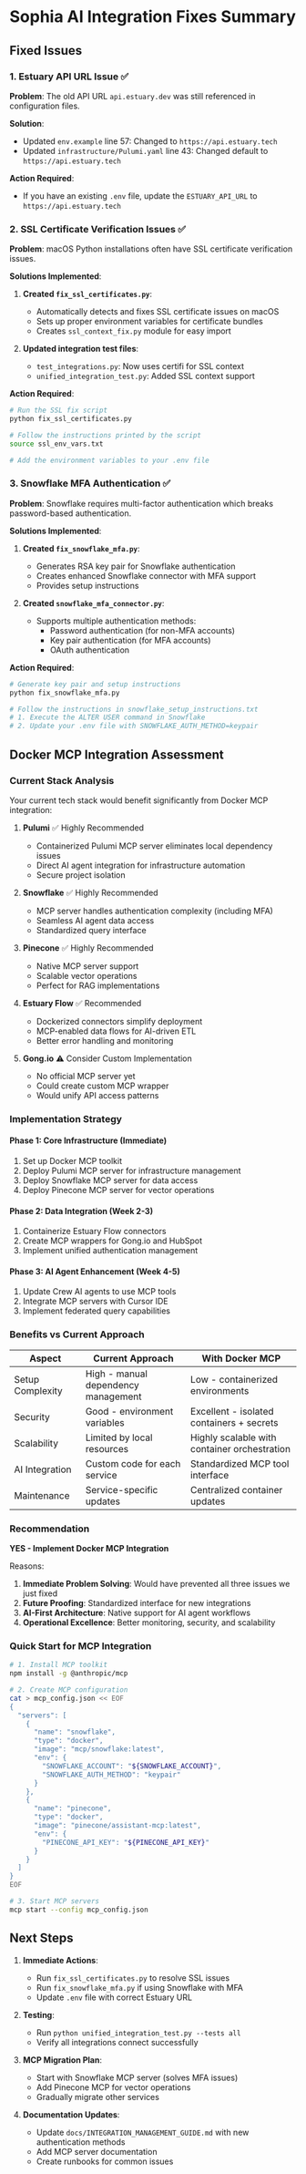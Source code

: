 # Sophia AI Integration Fixes Summary

## Fixed Issues

### 1. Estuary API URL Issue ✅

**Problem**: The old API URL `api.estuary.dev` was still referenced in configuration files.

**Solution**:
- Updated `env.example` line 57: Changed to `https://api.estuary.tech`
- Updated `infrastructure/Pulumi.yaml` line 43: Changed default to `https://api.estuary.tech`

**Action Required**:
- If you have an existing `.env` file, update the `ESTUARY_API_URL` to `https://api.estuary.tech`

### 2. SSL Certificate Verification Issues ✅

**Problem**: macOS Python installations often have SSL certificate verification issues.

**Solutions Implemented**:

1. **Created `fix_ssl_certificates.py`**:
   - Automatically detects and fixes SSL certificate issues on macOS
   - Sets up proper environment variables for certificate bundles
   - Creates `ssl_context_fix.py` module for easy import

2. **Updated integration test files**:
   - `test_integrations.py`: Now uses certifi for SSL context
   - `unified_integration_test.py`: Added SSL context support

**Action Required**:
```bash
# Run the SSL fix script
python fix_ssl_certificates.py

# Follow the instructions printed by the script
source ssl_env_vars.txt

# Add the environment variables to your .env file
```

### 3. Snowflake MFA Authentication ✅

**Problem**: Snowflake requires multi-factor authentication which breaks password-based authentication.

**Solutions Implemented**:

1. **Created `fix_snowflake_mfa.py`**:
   - Generates RSA key pair for Snowflake authentication
   - Creates enhanced Snowflake connector with MFA support
   - Provides setup instructions

2. **Created `snowflake_mfa_connector.py`**:
   - Supports multiple authentication methods:
     - Password authentication (for non-MFA accounts)
     - Key pair authentication (for MFA accounts)
     - OAuth authentication

**Action Required**:
```bash
# Generate key pair and setup instructions
python fix_snowflake_mfa.py

# Follow the instructions in snowflake_setup_instructions.txt
# 1. Execute the ALTER USER command in Snowflake
# 2. Update your .env file with SNOWFLAKE_AUTH_METHOD=keypair
```

## Docker MCP Integration Assessment

### Current Stack Analysis

Your current tech stack would benefit significantly from Docker MCP integration:

1. **Pulumi** ✅ Highly Recommended
   - Containerized Pulumi MCP server eliminates local dependency issues
   - Direct AI agent integration for infrastructure automation
   - Secure project isolation

2. **Snowflake** ✅ Highly Recommended
   - MCP server handles authentication complexity (including MFA)
   - Seamless AI agent data access
   - Standardized query interface

3. **Pinecone** ✅ Highly Recommended
   - Native MCP server support
   - Scalable vector operations
   - Perfect for RAG implementations

4. **Estuary Flow** ✅ Recommended
   - Dockerized connectors simplify deployment
   - MCP-enabled data flows for AI-driven ETL
   - Better error handling and monitoring

5. **Gong.io** ⚠️ Consider Custom Implementation
   - No official MCP server yet
   - Could create custom MCP wrapper
   - Would unify API access patterns

### Implementation Strategy

#### Phase 1: Core Infrastructure (Immediate)
1. Set up Docker MCP toolkit
2. Deploy Pulumi MCP server for infrastructure management
3. Deploy Snowflake MCP server for data access
4. Deploy Pinecone MCP server for vector operations

#### Phase 2: Data Integration (Week 2-3)
1. Containerize Estuary Flow connectors
2. Create MCP wrappers for Gong.io and HubSpot
3. Implement unified authentication management

#### Phase 3: AI Agent Enhancement (Week 4-5)
1. Update Crew AI agents to use MCP tools
2. Integrate MCP servers with Cursor IDE
3. Implement federated query capabilities

### Benefits vs Current Approach

| Aspect | Current Approach | With Docker MCP |
|--------|-----------------|-----------------|
| Setup Complexity | High - manual dependency management | Low - containerized environments |
| Security | Good - environment variables | Excellent - isolated containers + secrets |
| Scalability | Limited by local resources | Highly scalable with container orchestration |
| AI Integration | Custom code for each service | Standardized MCP tool interface |
| Maintenance | Service-specific updates | Centralized container updates |

### Recommendation

**YES - Implement Docker MCP Integration**

Reasons:
1. **Immediate Problem Solving**: Would have prevented all three issues we just fixed
2. **Future Proofing**: Standardized interface for new integrations
3. **AI-First Architecture**: Native support for AI agent workflows
4. **Operational Excellence**: Better monitoring, security, and scalability

### Quick Start for MCP Integration

```bash
# 1. Install MCP toolkit
npm install -g @anthropic/mcp

# 2. Create MCP configuration
cat > mcp_config.json << EOF
{
  "servers": [
    {
      "name": "snowflake",
      "type": "docker",
      "image": "mcp/snowflake:latest",
      "env": {
        "SNOWFLAKE_ACCOUNT": "${SNOWFLAKE_ACCOUNT}",
        "SNOWFLAKE_AUTH_METHOD": "keypair"
      }
    },
    {
      "name": "pinecone",
      "type": "docker", 
      "image": "pinecone/assistant-mcp:latest",
      "env": {
        "PINECONE_API_KEY": "${PINECONE_API_KEY}"
      }
    }
  ]
}
EOF

# 3. Start MCP servers
mcp start --config mcp_config.json
```

## Next Steps

1. **Immediate Actions**:
   - Run `fix_ssl_certificates.py` to resolve SSL issues
   - Run `fix_snowflake_mfa.py` if using Snowflake with MFA
   - Update `.env` file with correct Estuary URL

2. **Testing**:
   - Run `python unified_integration_test.py --tests all`
   - Verify all integrations connect successfully

3. **MCP Migration Plan**:
   - Start with Snowflake MCP server (solves MFA issues)
   - Add Pinecone MCP for vector operations
   - Gradually migrate other services

4. **Documentation Updates**:
   - Update `docs/INTEGRATION_MANAGEMENT_GUIDE.md` with new authentication methods
   - Add MCP server documentation
   - Create runbooks for common issues 